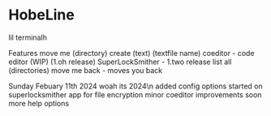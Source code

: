 # HobeLine
lil terminalh

Features
move me (directory)
create (text) (textfile name)
coeditor - code editor (WIP) (1.oh release)
SuperLockSmither - 1.two release 
list all (directories)
move me back - moves you back


Sunday Febuary 11th 2024 woah its 2024\n
added config options
started on superlocksmither app for file encryption
minor coeditor improvements soon
more help options
